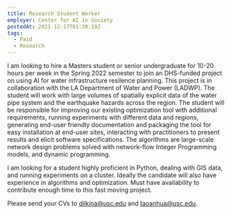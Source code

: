 ```yaml
---
title: Research Student Worker
employer: Center for AI in Society
postedAt: 2021-12-17T01:20:19Z
tags:
  - Paid
  - Research
---
```


I am looking to hire a Masters student or senior undergraduate for 10-20 hours per week in the Spring 2022 semester to join an DHS-funded project on using AI for water infrastructure resilence planning. This project is in collaboration with the LA Department of Water and Power (LADWP). The student will work with large volumes of spatially explicit data of the water pipe system and the earthquake hazards across the region. The student will be responsible for improving our existing optimization tool with additional requirements, running experiments with different data and regions, generating end-user friendly documentation and packaging the tool for easy installation at end-user sites, interacting with practitioners to present results and elicit software specifications. The algorithms are large-scale network design problems solved with network-flow Integer Programming models, and dynamic programming. 

I am looking for a student highly proficient in Python, dealing with GIS data, and running experiments on a cluster. Ideally the candidate will also have experience in algorithms and optimization. Must have availability to contribute enough time to this fast moving project. 
 
Please send your CVs to dilkina@usc.edu and taoanhua@usc.edu.
